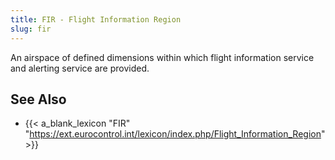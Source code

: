 ```yaml
---
title: FIR - Flight Information Region
slug: fir
---
```


An airspace of defined dimensions within which flight information service and
alerting service are provided.

## See Also

* {{< a_blank_lexicon "FIR" "https://ext.eurocontrol.int/lexicon/index.php/Flight_Information_Region" >}}
